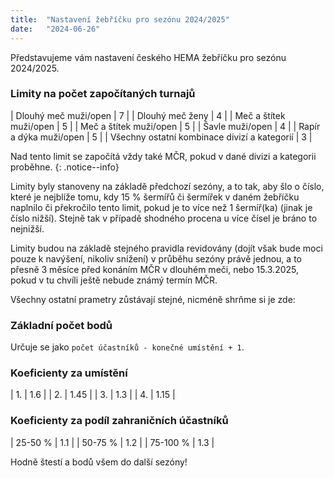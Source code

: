```yaml
---
title:  "Nastavení žebříčku pro sezónu 2024/2025"
date:   "2024-06-26"
---
```

Představujeme vám nastavení českého HEMA žebříčku pro&nbsp;sezónu 2024/2025.

### Limity na počet započítaných turnajů

| Dlouhý meč muži/open | 7 |
| Dlouhý meč ženy | 4 |
| Meč a štítek muži/open | 5 |
| Meč a štítek muži/open | 5 |
| Šavle muži/open | 4 |
| Rapír a dýka muži/open | 5 |
| Všechny ostatní kombinace divizí a kategorií | 3 |

Nad&nbsp;tento limit se započítá vždy také MČR, pokud v&nbsp;dané divizi a kategorii proběhne.
{: .notice--info}

Limity byly stanoveny na&nbsp;základě předchozí sezóny, a to tak, aby šlo o&nbsp;číslo, které je nejblíže tomu, kdy 15 % šermířů či šermířek v&nbsp;daném žebříčku naplnilo či překročilo tento limit, pokud je to více než 1 šermíř(ka) (jinak je číslo nižší).
Stejně tak v&nbsp;případě shodného procena u&nbsp;více čísel je bráno to nejnižší.

Limity budou na&nbsp;základě stejného pravidla revidovány (dojít však bude moci pouze k&nbsp;navýšení, nikoliv snížení) v&nbsp;průběhu sezóny právě jednou, a to přesně 3 měsíce před konáním MČR v&nbsp;dlouhém meči, nebo 15.3.2025, pokud v&nbsp;tu chvíli ještě nebude známý termín MČR.

Všechny ostatní prametry zůstávají stejné, nicméně shrňme si je zde:

### Základní počet bodů
Určuje se jako `počet účastníků - konečné umístění + 1`.

### Koeficienty za umístění

| 1. | 1.6 |
| 2. | 1.45 |
| 3. | 1.3 |
| 4. | 1.15 |

### Koeficienty za podíl zahraničních účastníků

| 25-50 % | 1.1 |
| 50-75 % | 1.2 |
| 75-100 % | 1.3 |

Hodně štestí a bodů všem do&nbsp;další sezóny!